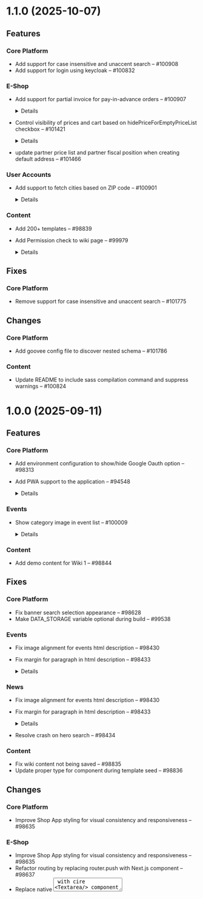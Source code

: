 # 1.1.0 (2025-10-07)

## Features

### Core Platform

- Add support for case insensitive and unaccent search – #100908
- Add support for login using keycloak – #100832

### E-Shop

- Add support for partial invoice for pay-in-advance orders – #100907
  <details>
    <summary>Details</summary>

  Generates an invoice for the advance payment percentage when pay-in-advance is enabled.
  </details>

- Control visibility of prices and cart based on hidePriceForEmptyPriceList checkbox – #101421
  <details>
    <summary>Details</summary>

  The hidePriceForEmptyPriceList checkbox is added to the workspace configuration to control the visibility of prices and cart based on whether main partner of the user has a price list or not.
  </details>

- update partner price list and partner fiscal position when creating default address – #101466

### User Accounts

- Add support to fetch cities based on ZIP code – #100901
  <details>
    <summary>Details</summary>

  Enhanced the address selection functionality to allow fetching cities not only based on the selected country but also using the entered ZIP code. This ensures more accurate city suggestions and improves the user experience during address entry.
  </details>

### Content

- Add 200+ templates – #98839
- Add Permission check to wiki page – #99979
  <details>
    <summary>Details</summary>

  Only allow users with canEditWiki permission to edit wiki pages
  </details>

## Fixes

### Core Platform

- Remove support for case insensitive and unaccent search – #101775

## Changes

### Core Platform

- Add goovee config file to discover nested schema – #101786

### Content

- Update README to include sass compilation command and suppress warnings – #100824

# 1.0.0 (2025-09-11)

## Features

### Core Platform

- Add environment configuration to show/hide Google Oauth option – #98313
- Add PWA support to the application – #94548
  <details>
    <summary>Details</summary>

  Implemented Progressive Web App (PWA) support including service worker registration, manifest setup.
  </details>

### Events

- Show category image in event list – #100009
  <details>
    <summary>Details</summary>

  Shows the category image in event list if available, if not show the event image
  </details>

### Content

- Add demo content for Wiki 1 – #98844

## Fixes

### Core Platform

- Fix banner search selection appearance – #98628
- Make DATA_STORAGE variable optional during build – #99538

### Events

- Fix image alignment for events html description – #98430
- Fix margin for paragraph in html description – #98433
  <details>
    <summary>Details</summary>

  Display paragraph to have line break by providing appropriate bottom margin
  </details>

### News

- Fix image alignment for events html description – #98430
- Fix margin for paragraph in html description – #98433
  <details>
    <summary>Details</summary>

  Display paragraph to have line break by providing appropriate bottom margin
  </details>

- Resolve crash on hero search – #98434

### Content

- Fix wiki content not being saved – #98835
- Update proper type for component during template seed – #98836

## Changes

### Core Platform

- Improve Shop App styling for visual consistency and responsiveness – #98635

### E-Shop

- Improve Shop App styling for visual consistency and responsiveness – #98635
- Refactor routing by replacing router.push with Next.js <Link> component – #98637
- Replace native <textarea> with cire <Textarea/> component – #98638

## Security

### Helpdesk

- Restrict access to ticket details – #98497
  <details>
    <summary>Details</summary>

  Only allow access to ticket details if the user has access to the project.
  </details>
